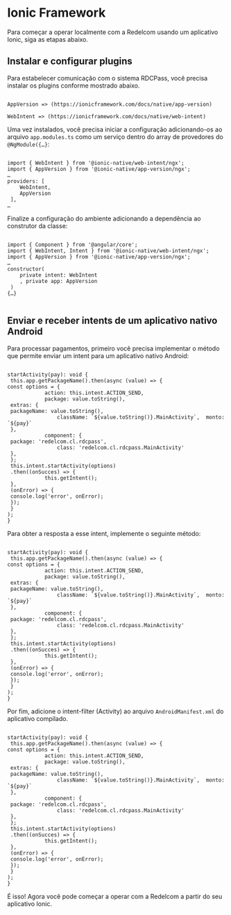 # Ionic Framework 

Para começar a operar localmente com a Redelcom usando um aplicativo Ionic, siga as etapas abaixo. 

## Instalar e configurar plugins 

Para estabelecer comunicação com o sistema RDCPass, você precisa instalar os plugins conforme mostrado abaixo.

```ionic

AppVersion => (https://ionicframework.com/docs/native/app-version) 

WebIntent => (https://ionicframework.com/docs/native/web-intent)

```


Uma vez instalados, você precisa iniciar a configuração adicionando-os ao arquivo `app.modules.ts` como um serviço dentro do array de provedores do `@NgModule({…}`:

```ionic

import { WebIntent } from '@ionic-native/web-intent/ngx'; 
import { AppVersion } from '@ionic-native/app-version/ngx'; 
… 
providers: [ 
 	WebIntent, 
 	AppVersion 
 ], 
… 

```

Finalize a configuração do ambiente adicionando a dependência ao construtor da classe:

```ionic

import { Component } from '@angular/core'; 
import { WebIntent, Intent } from '@ionic-native/web-intent/ngx'; 
import { AppVersion } from '@ionic-native/app-version/ngx'; 
… 
constructor( 
 	private intent: WebIntent 
 	, private app: AppVersion 
 ) 
{…}
 
```

## Enviar e receber intents de um aplicativo nativo Android 

Para processar pagamentos, primeiro você precisa implementar o método que permite enviar um intent para um aplicativo nativo Android:

```ionic

startActivity(pay): void { 
 this.app.getPackageName().then(async (value) => {  
const options = { 
 			action: this.intent.ACTION_SEND, 
 			package: value.toString(), 
 extras: { 
 packageName: value.toString(), 
 				className: `${value.toString()}.MainActivity`,  monto: `${pay}` 
 }, 
 			component: { 
 package: 'redelcom.cl.rdcpass', 
 				class: 'redelcom.cl.rdcpass.MainActivity' 
 }, 
 }; 
 this.intent.startActivity(options) 
 .then((onSucces) => { 
 			this.getIntent(); 
 }, 
 (onError) => { 
 console.log('error', onError); 
 }); 
 } 
);  
}

```

Para obter a resposta a esse intent, implemente o seguinte método:

```ionic

startActivity(pay): void { 
 this.app.getPackageName().then(async (value) => {  
const options = { 
 			action: this.intent.ACTION_SEND, 
 			package: value.toString(), 
 extras: { 
 packageName: value.toString(), 
 				className: `${value.toString()}.MainActivity`,  monto: `${pay}` 
 }, 
 			component: { 
 package: 'redelcom.cl.rdcpass', 
 				class: 'redelcom.cl.rdcpass.MainActivity' 
 }, 
 }; 
 this.intent.startActivity(options) 
 .then((onSucces) => { 
 			this.getIntent(); 
 }, 
 (onError) => { 
 console.log('error', onError); 
 }); 
 } 
);  
}

```

Por fim, adicione o intent-filter (Activity) ao arquivo `AndroidManifest.xml` do aplicativo compilado.

```ionic

startActivity(pay): void { 
 this.app.getPackageName().then(async (value) => {  
const options = { 
 			action: this.intent.ACTION_SEND, 
 			package: value.toString(), 
 extras: { 
 packageName: value.toString(), 
 				className: `${value.toString()}.MainActivity`,  monto: `${pay}` 
 }, 
 			component: { 
 package: 'redelcom.cl.rdcpass', 
 				class: 'redelcom.cl.rdcpass.MainActivity' 
 }, 
 }; 
 this.intent.startActivity(options) 
 .then((onSucces) => { 
 			this.getIntent(); 
 }, 
 (onError) => { 
 console.log('error', onError); 
 }); 
 } 
);  
}

```

É isso! Agora você pode começar a operar com a Redelcom a partir do seu aplicativo Ionic. 
